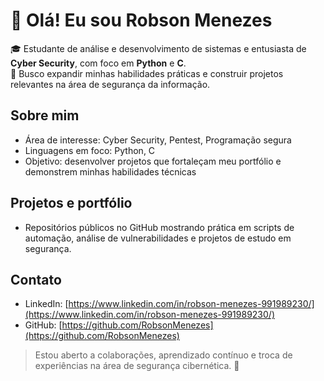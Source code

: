 # 👋 Olá! Eu sou Robson Menezes

🎓 Estudante de análise e desenvolvimento de sistemas e entusiasta de **Cyber Security**, com foco em **Python** e **C**.  
💼 Busco expandir minhas habilidades práticas e construir projetos relevantes na área de segurança da informação.

## Sobre mim
- Área de interesse: Cyber Security, Pentest, Programação segura  
- Linguagens em foco: Python, C  
- Objetivo: desenvolver projetos que fortaleçam meu portfólio e demonstrem minhas habilidades técnicas

## Projetos e portfólio
- Repositórios públicos no GitHub mostrando prática em scripts de automação, análise de vulnerabilidades e projetos de estudo em segurança.  

## Contato
- LinkedIn: [https://www.linkedin.com/in/robson-menezes-991989230/](https://www.linkedin.com/in/robson-menezes-991989230/)  
- GitHub: [https://github.com/RobsonMenezes](https://github.com/RobsonMenezes)

> Estou aberto a colaborações, aprendizado contínuo e troca de experiências na área de segurança cibernética. 🔐
